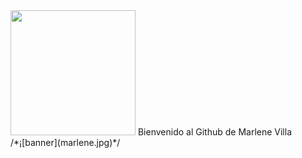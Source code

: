 <div> <img src="https://media.giphy.com/media/HQHwvSBSy7s0AXOlWt/giphy.gif" width="200"/>
Bienvenido al Github de Marlene Villa
</div>
/*¡[banner](marlene.jpg)*/


<!--
**marlevilla/marlevilla** is a ✨ _special_ ✨ repository because its `README.md` (this file) appears on your GitHub profile.

Here are some ideas to get you started:

- 🔭 I’m currently working on ...
- 🌱 I’m currently learning ...
- 👯 I’m looking to collaborate on ...
- 🤔 I’m looking for help with ...
- 💬 Ask me about ...
- 📫 How to reach me: ...
- 😄 Pronouns: ...
- ⚡ Fun fact: ...
-->
